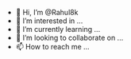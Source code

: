 - 👋 Hi, I’m @Rahul8k
- 👀 I’m interested in ...
- 🌱 I’m currently learning ...
- 💞️ I’m looking to collaborate on ...
- 📫 How to reach me ...

<!---
Rahul8k/Rahul8k is a ✨ special ✨ repository because its `README.md` (this file) appears on your GitHub profile.
You can click the Preview link to take a look at your changes.
--->


